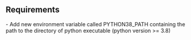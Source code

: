 <h2>Requirements</h2>
- Add new environment variable called PYTHON38_PATH containing the path to the directory of python executable (python version >= 3.8)
